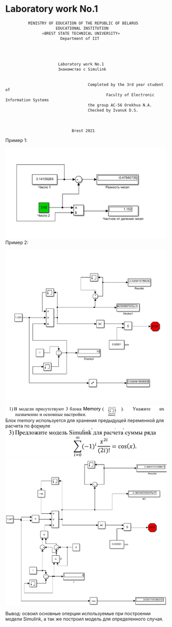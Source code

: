 # Laboratory work No.1              
              MINISTRY OF EDUCATION OF THE REPUBLIC OF BELARUS
                          EDUCATIONAL INSTITUTION 
                    «BREST STATE TECHNICAL UNIVERSITY»        
                            Department of IIT




                           Laboratory work No.1 
                           Знакомство с Simulink


	                                	Completed by the 3rd year student of 
                                                Faculty of Electronic Information Systems
	                                	the group AC-56 Orekhva N.A.
                                 		Checked by Ivanuk D.S.



                                 Brest 2021


Пример 1:

![Screenshot](../src/1.png)
Пример 2:

![Screenshot](../src/2.png)


![Screenshot](../src/3.png)
Блок memory используется для хранения предыдущей переменной для расчета по формуле 
![Screenshot](../src/4.png)
![Screenshot](../src/5.png)

Вывод: освоил основные оперции используемые при построении модели Simulink, а так же построил модель для определенного случая. 
